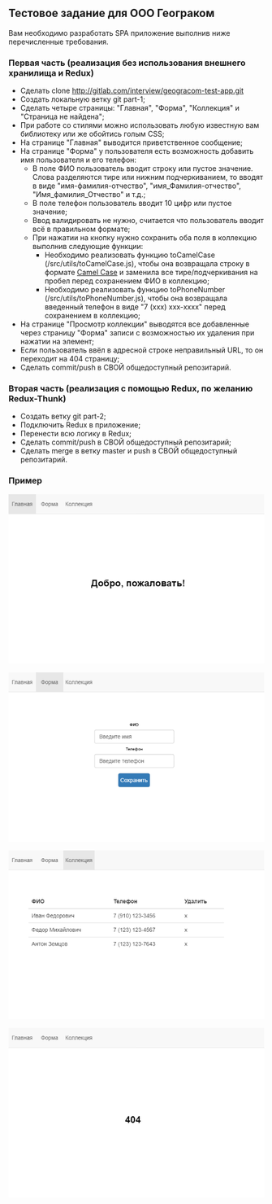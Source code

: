 ## Тестовое задание для ООО Геограком

Вам необходимо разработать SPA приложение выполнив ниже перечисленные требования.

### Первая часть (реализация без использования внешнего хранилища и Redux)

- Сделать clone http://gitlab.com/interview/geogracom-test-app.git
- Создать локальную ветку git part-1;
- Сделать четыре страницы: "Главная", "Форма", "Коллекция" и "Страница не найдена";
- При работе со стилями можно использовать любую известную вам библиотеку или же обойтись голым CSS;
- На странице "Главная" выводится приветственное сообщение; 
- На странице "Форма" у пользователя есть возможность добавить имя пользователя и его телефон:
  * В поле ФИО пользователь вводит строку или пустое значение. Слова разделяются тире или нижним подчеркиванием, то вводят в виде "имя-фамилия-отчество", "имя_Фамилия-отчество", "Имя_фамилия_Отчество" и т.д.; 
  * В поле телефон пользователь вводит 10 цифр или пустое значение;
  * Ввод валидировать не нужно, считается что пользователь вводит всё в правильном формате;
  * При нажатии на кнопку нужно сохранить оба поля в коллекцию выполнив следующие функции:
    * Необходимо реализовать функцию toCamelCase (/src/utils/toCamelCase.js), чтобы она возвращала строку в формате [Camel Case](https://ru.wikipedia.org/wiki/CamelCase) и заменила все тире/подчеркивания на пробел перед сохранением ФИО в коллекцию;
    * Необходимо реализовать функцию toPhoneNumber (/src/utils/toPhoneNumber.js), чтобы она возвращала введенный телефон в виде "7 (xxx) xxx-xxxx" перед сохранением в коллекцию;
- На странице "Просмотр коллекции" выводятся все добавленные через страницу "Форма" записи с возможностью их удаления при нажатии на элемент;
- Если пользователь ввёл в адресной строке неправильный URL, то он переходит на 404 страницу;
- Сделать commit/push в СВОЙ общедоступный репозитарий.

### Вторая часть (реализация с помощью Redux, по желанию Redux-Thunk)
- Создать ветку git part-2;
- Подключить Redux в приложение;
- Перенести всю логику в Redux;
- Сделать commit/push в СВОЙ общедоступный репозитарий;
- Сделать merge в ветку master и push в СВОЙ общедоступный репозитарий.

### Пример

![Главная](./assets/Главная.png)

![Форма](./assets/Форма.png)

![Коллекция](./assets/Коллекция.png)

![404](./assets/404.png)